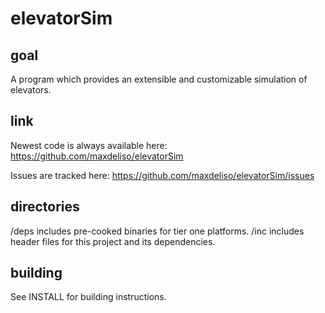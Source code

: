 elevatorSim
===========

goal
----
A program which provides an extensible and customizable simulation of elevators.

link
----
Newest code is always available here: https://github.com/maxdeliso/elevatorSim

Issues are tracked here:              https://github.com/maxdeliso/elevatorSim/issues

directories
-----------
/deps includes pre-cooked binaries for tier one platforms.
/inc includes header files for this project and its dependencies.

building
--------
See INSTALL for building instructions.
